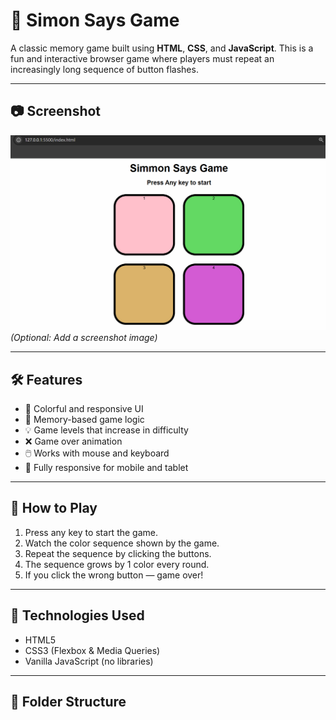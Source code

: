 # 🧠 Simon Says Game

A classic memory game built using **HTML**, **CSS**, and **JavaScript**. This is a fun and interactive browser game where players must repeat an increasingly long sequence of button flashes.

---


## 📷 Screenshot

![Simon Says Game Screenshot](./screenshot.png) *(Optional: Add a screenshot image)*

---

## 🛠️ Features

- 🎨 Colorful and responsive UI
- 🧠 Memory-based game logic
- 💡 Game levels that increase in difficulty
- ❌ Game over animation
- 🖱️ Works with mouse and keyboard
- 📱 Fully responsive for mobile and tablet

---

## 🚀 How to Play

1. Press any key to start the game.
2. Watch the color sequence shown by the game.
3. Repeat the sequence by clicking the buttons.
4. The sequence grows by 1 color every round.
5. If you click the wrong button — game over!

---

## 🧾 Technologies Used

- HTML5
- CSS3 (Flexbox & Media Queries)
- Vanilla JavaScript (no libraries)

---

## 🧩 Folder Structure

